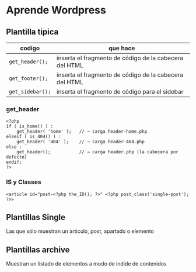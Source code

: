 # Aprende Wordpress





## Plantilla tipica

| codigo                | que hace                                                  |
|-----------------------|-----------------------------------------------------------|
| ```get_header();```   | inserta el fragmento de código de la cabecera del HTML    |
| ```get_footer();```   | inserta el fragmento de código de la cabecera del HTML    |
| ```get_sidebar();```  | inserta el fragmento de código para el sidebar            |




### get_header


```
<?php
if ( is_home() ) :
	get_header( 'home' );   // → carga header-home.php
elseif ( is_404() ) :
	get_header( '404' );    // → carga header-404.php
else :
	get_header();           // → carga header.php (la cabecera por defecto)
endif;
?>

```


### IS y Classes
```<article id="post-<?php the_ID(); ?>" <?php post_class('single-post'); ?>>```



## Plantillas Single
Las que sólo muestran un articulo, post, apartado o elemento





## Plantillas archive
Muestran un listado de elementos a modo de indide de contenidos